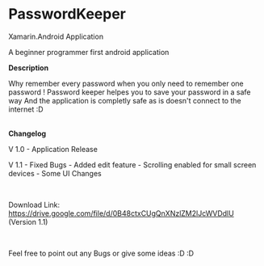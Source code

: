 # PasswordKeeper
Xamarin.Android Application 

A beginner programmer first android application

<b>Description</b>

Why remember every password when you only need to remember one password !
Password keeper helpes you to save your password in a safe way
And the application is completly safe as is doesn't connect to the internet :D

<br/>
<b>Changelog</b>
<br/>

V 1.0 - Application Release

V 1.1 - Fixed Bugs
      - Added edit feature
      - Scrolling enabled for small screen devices
      - Some UI Changes

<br/>

Download Link: https://drive.google.com/file/d/0B48ctxCUgQnXNzlZM2lJcWVDdlU (Version 1.1)

<br/>

Feel free to point out any Bugs or give some ideas :D :D
